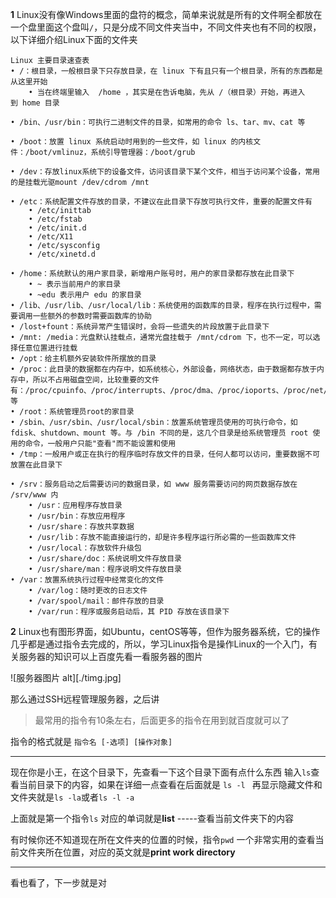 **1** Linux没有像Windows里面的盘符的概念，简单来说就是所有的文件啊全都放在一个盘里面这个盘叫```/```，只是分成不同文件夹当中，不同文件夹也有不同的权限，以下详细介绍Linux下面的文件夹

```
Linux 主要目录速查表
• /：根目录，一般根目录下只存放目录，在 linux 下有且只有一个根目录，所有的东西都是从这里开始
	• 当在终端里输入  /home ，其实是在告诉电脑，先从 /（根目录）开始，再进入到 home 目录

• /bin、/usr/bin：可执行二进制文件的目录，如常用的命令 ls、tar、mv、cat 等

• /boot：放置 linux 系统启动时用到的一些文件，如 linux 的内核文件：/boot/vmlinuz，系统引导管理器：/boot/grub

• /dev：存放linux系统下的设备文件，访问该目录下某个文件，相当于访问某个设备，常用的是挂载光驱mount /dev/cdrom /mnt

• /etc：系统配置文件存放的目录，不建议在此目录下存放可执行文件，重要的配置文件有
	• /etc/inittab
	• /etc/fstab
	• /etc/init.d
	• /etc/X11
	• /etc/sysconfig
	• /etc/xinetd.d

• /home：系统默认的用户家目录，新增用户账号时，用户的家目录都存放在此目录下
	• ~ 表示当前用户的家目录
	• ~edu 表示用户 edu 的家目录
• /lib、/usr/lib、/usr/local/lib：系统使用的函数库的目录，程序在执行过程中，需要调用一些额外的参数时需要函数库的协助
• /lost+fount：系统异常产生错误时，会将一些遗失的片段放置于此目录下
• /mnt: /media：光盘默认挂载点，通常光盘挂载于 /mnt/cdrom 下，也不一定，可以选择任意位置进行挂载
• /opt：给主机额外安装软件所摆放的目录
• /proc：此目录的数据都在内存中，如系统核心，外部设备，网络状态，由于数据都存放于内存中，所以不占用磁盘空间，比较重要的文件有：/proc/cpuinfo、/proc/interrupts、/proc/dma、/proc/ioports、/proc/net/* 等
• /root：系统管理员root的家目录
• /sbin、/usr/sbin、/usr/local/sbin：放置系统管理员使用的可执行命令，如 fdisk、shutdown、mount 等。与 /bin 不同的是，这几个目录是给系统管理员 root 使用的命令，一般用户只能"查看"而不能设置和使用
• /tmp：一般用户或正在执行的程序临时存放文件的目录，任何人都可以访问，重要数据不可放置在此目录下

• /srv：服务启动之后需要访问的数据目录，如 www 服务需要访问的网页数据存放在 /srv/www 内
	• /usr：应用程序存放目录
	• /usr/bin：存放应用程序
	• /usr/share：存放共享数据
	• /usr/lib：存放不能直接运行的，却是许多程序运行所必需的一些函数库文件
	• /usr/local：存放软件升级包
	• /usr/share/doc：系统说明文件存放目录
	• /usr/share/man：程序说明文件存放目录
• /var：放置系统执行过程中经常变化的文件
	• /var/log：随时更改的日志文件
	• /var/spool/mail：邮件存放的目录
	• /var/run：程序或服务启动后，其 PID 存放在该目录下

```

**2** Linux也有图形界面，如Ubuntu，centOS等等，但作为服务器系统，它的操作几乎都是通过指令去完成的，所以，学习Linux指令是操作Linux的一个入门，有关服务器的知识可以上百度先看一看服务器的图片

![服务器图片 alt][./timg.jpg]

那么通过SSH远程管理服务器，之后讲

> 最常用的指令有10条左右，后面更多的指令在用到就百度就可以了

指令的格式就是  ```指令名 [-选项] [操作对象]	```

*****

现在你是小王，在这个目录下，先查看一下这个目录下面有点什么东西  输入```ls```查看当前目录下的内容，如果在详细一点查看在后面就是 ```ls -l ```  再显示隐藏文件和文件夹就是```ls -la```或者```ls -l -a```

上面就是第一个指令```ls``` 对应的单词就是**list** -----查看当前文件夹下的内容

有时候你还不知道现在所在文件夹的位置的时候，指令```pwd``` 一个非常实用的查看当前文件夹所在位置，对应的英文就是**print work directory**

*****

看也看了，下一步就是对